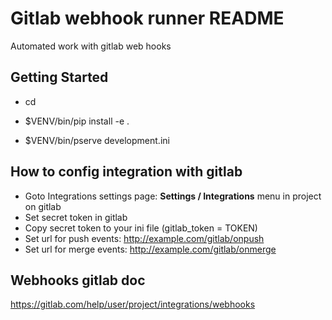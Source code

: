 Gitlab webhook runner README
==================
Automated work with gitlab web hooks

Getting Started
---------------

- cd <directory containing this file>

- $VENV/bin/pip install -e .

- $VENV/bin/pserve development.ini

How to config integration with gitlab
---------------
- Goto Integrations settings page: <b>Settings / Integrations</b> menu in project on gitlab
- Set secret token in gitlab
- Copy secret token to your ini file (gitlab_token = TOKEN)
- Set url for push events: http://example.com/gitlab/onpush
- Set url for merge events: http://example.com/gitlab/onmerge

Webhooks gitlab doc
---------------
https://gitlab.com/help/user/project/integrations/webhooks